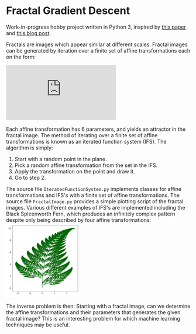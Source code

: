 # Fractal Gradient Descent
Work-in-progress hobby project written in Python 3, inspired by [this paper](http://demo.cs.brandeis.edu/papers/wcci98.pdf) and [this blog post](https://hardmath123.github.io/chaos-game-fractal-foliage.html). 

Fractals are images which appear similar at different scales. Fractal images can be generated by iteration over a finite set of affine transformations each on the form: 

![](https://latex.codecogs.com/svg.latex?%5Cbegin%7Bpmatrix%7D%20x_%7Bn+1%7D%5C%5C%20y_%7Bn+1%7D%20%5Cend%7Bpmatrix%7D%20%3D%20%5Cbegin%7Bpmatrix%7D%20a%20%26%20b%20%5C%5C%20c%20%26%20d%20%5Cend%7Bpmatrix%7D%20%5Cbegin%7Bpmatrix%7D%20x_%7Bn%7D%5C%5C%20y_%7Bn%7D%20%5Cend%7Bpmatrix%7D%20+%20%5Cbegin%7Bpmatrix%7D%20e%5C%5C%20f%20%5Cend%7Bpmatrix%7D)

Each affine transformation has 6 parameters, and yields an attractor in the fractal image. The method of iterating over a finite set of affine transformations is known as an iterated function system (IFS). The algorithm is simply: 
1. Start with a random point in the plane. 
2. Pick a random affine transformation from the set in the IFS. 
3. Apply the transformation on the point and draw it. 
4. Go to step 2. 

The source file `IteratedFunctionSystem.py` implements classes for affine transformations and IFS's with a finite set of affine transformations. The source file `FractalImage.py` provides a simple plotting script of the fractal images. Various different examples of IFS's are implemented including the Black Spleenworth Fern, which produces an infinitely complex pattern despite only being described by four affine transformations: 
<br><img src="https://github.com/alexander-lind/fractal-gradient-descent/raw/main/figures/fern.png" alt="Fractal image of the Black Spleenworth Fern" width="40%">

The inverse problem is then: Starting with a fractal image, can we determine the affine transformations and their parameters that generates the given fractal image? This is an interesting problem for which machine learning techniques may be useful. 
